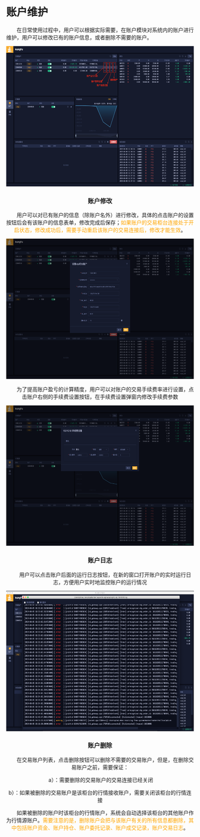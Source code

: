# 账户维护

&emsp;&emsp;在日常使用过程中，用户可以根据实际需要，在账户模块对系统内的账户进行维护，用户可以修改已有的账户信息，或者删除不需要的账户。

<div align=center><img src="/images/acc_setting.png" width="640" height="376" alt = "账户维护" > 

### 账户修改

&emsp;&emsp;用户可以对已有账户的信息（除账户名外）进行修改，具体的点击账户的设置按钮后会有该账户的信息表单，修改完成后保存；<font color = orange>如果账户的交易柜台连接处于开启状态，修改成功后，需要手动重启该账户的交易连接后，修改才能生效</font>。

<div align=center><img src="/images/acc_setting_1.png" width="640" height="376" alt = "账户设置" >

&emsp;&emsp;为了提高账户盈亏的计算精度，用户可以对账户的交易手续费率进行设置，点击账户右侧的手续费设置按钮，在手续费设置弹窗内修改手续费参数

<div align=center><img src="/images/fee_setting.png" width="640" height="376" alt = "账户费率设置" >

### 账户日志
&emsp;&emsp;用户可以点击账户后面的运行日志按钮，在新的窗口打开账户的实时运行日志，方便用户实时地监控账户的运行情况

<div align=center><img src="/images/acc_log.png" width="640" height="376" alt = "账户日志" >

### 账户删除

&emsp;&emsp;在交易账户列表，点击删除按钮可以删除不需要的交易账户，但是，在删除交易账户之前，需要保证：

​	a）：需要删除的交易账户的交易连接已经关闭

​	b）：如果被删除的交易账户是该柜台的行情接收账户，需要关闭该柜台的行情连接

&emsp;&emsp;如果被删除的账户时该柜台的行情账户，系统会自动选择该柜台的其他账户作为行情源账户。<font color = orange>需要注意的是，删除账户会把与该账户有关的所有信息都删除，其中包括账户资金、账户持仓、账户委托记录、账户成交记录，账户交易日志</font>。